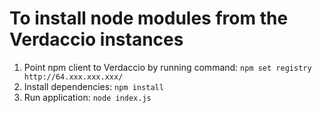 # To install node modules from the Verdaccio instances
1. Point npm client to Verdaccio by running command: ```npm set registry http://64.xxx.xxx.xxx/```
2. Install dependencies: ```npm install```
3. Run application: ```node index.js```
